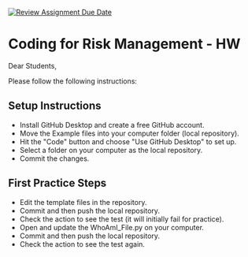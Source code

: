 [![Review Assignment Due Date](https://classroom.github.com/assets/deadline-readme-button-24ddc0f5d75046c5622901739e7c5dd533143b0c8e959d652212380cedb1ea36.svg)](https://classroom.github.com/a/I3zj0zkS)
# Coding for Risk Management - HW

Dear Students,

Please follow the following instructions:

## Setup Instructions

- Install GitHub Desktop and create a free GitHub account.
- Move the Example files into your computer folder (local repository).
- Hit the "Code" button and choose "Use GitHub Desktop" to set up.
- Select a folder on your computer as the local repository.
- Commit the changes.

## First Practice Steps

- Edit the template files in the repository.
- Commit and then push the local repository.
- Check the action to see the test (it will initially fail for practice).
- Open and update the WhoAmI_File.py on your computer.
- Commit and then push the local repository.
- Check the action to see the test again.
